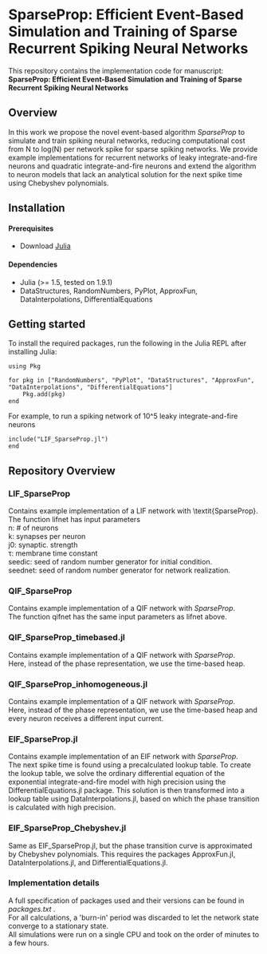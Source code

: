 # SparseProp: Efficient Event-Based Simulation and Training of Sparse Recurrent Spiking Neural Networks

This repository contains the implementation code for manuscript: <br>
__SparseProp: Efficient Event-Based Simulation and Training of Sparse Recurrent Spiking Neural Networks__ <br>
## Overview
In this work we propose the novel event-based algorithm *SparseProp* to simulate and train spiking neural networks, reducing computational cost from N to log(N) per network spike for sparse spiking networks. We provide  example implementations for recurrent networks of leaky integrate-and-fire neurons and quadratic integrate-and-fire neurons and extend the algorithm to neuron models that lack an analytical solution for the next spike time using Chebyshev polynomials.

## Installation

#### Prerequisites
- Download [Julia](https://julialang.org/downloads/) 

#### Dependencies
- Julia (>= 1.5, tested on 1.9.1)
- DataStructures, RandomNumbers, PyPlot, ApproxFun, DataInterpolations, DifferentialEquations
## Getting started
To install the required packages, run the following in the Julia REPL after installing Julia:

```
using Pkg

for pkg in ["RandomNumbers", "PyPlot", "DataStructures", "ApproxFun", "DataInterpolations", "DifferentialEquations"]
    Pkg.add(pkg)
end
```

For example, to run a spiking network of 10^5 leaky integrate-and-fire neurons
```
include("LIF_SparseProp.jl")
end
```

## Repository Overview

### LIF_SparseProp
Contains example implementation of a LIF network with \textit{SparseProp}.\
The function lifnet has input parameters \
n: # of neurons\
k: synapses per neuron\
j0: synaptic. strength\
τ: membrane time constant\
seedic: seed of random number generator for initial condition.\
seednet: seed of random number generator for network realization.

### QIF_SparseProp
Contains example implementation of a QIF network with _SparseProp_.\
The function qifnet has the same input parameters as lifnet above.

### QIF_SparseProp_timebased.jl
Contains example implementation of a QIF network with _SparseProp_.\
Here, instead of the phase representation, we use the time-based heap.


### QIF_SparseProp_inhomogeneous.jl
Contains example implementation of a QIF network with _SparseProp_.\
Here, instead of the phase representation, we use the time-based heap and every neuron receives a different input current.

### EIF_SparseProp.jl
Contains example implementation of an EIF network with _SparseProp_.\
The next spike time is found using a precalculated lookup table. To create the lookup table, we solve the ordinary differential equation of the exponential integrate-and-fire model with high precision using the DifferentialEquations.jl package. This solution is then transformed into a lookup table using DataInterpolations.jl, based on which the phase transition is calculated with high precision.

### EIF_SparseProp_Chebyshev.jl
Same as EIF_SparseProp.jl, but the phase transition curve is approximated by Chebyshev polynomials. This requires the packages ApproxFun.jl, DataInterpolations.jl, and DifferentialEquations.jl.
<!---
### Training dynamics of eigenvalues:
Here is a visualization of the recurrent weight matrix and the eigenvalues throughout across training epochs.
![Training dynamics of networks trained on multiple signals shows first tracking of global mean input](eigenvalue_movie_2D_task.gif)
-->


### Implementation details
A full specification of packages used and their versions can be found in _packages.txt_ .\
For all calculations, a 'burn-in' period was discarded to let the network state converge to a stationary state.\
All simulations were run on a single CPU and took on the order of minutes to a few hours.



<!---
### figures/
Contains all figures of the main text and the supplement.
-->


<!---
### tex/
Contains the raw text of the main text and the supplement.
-->
